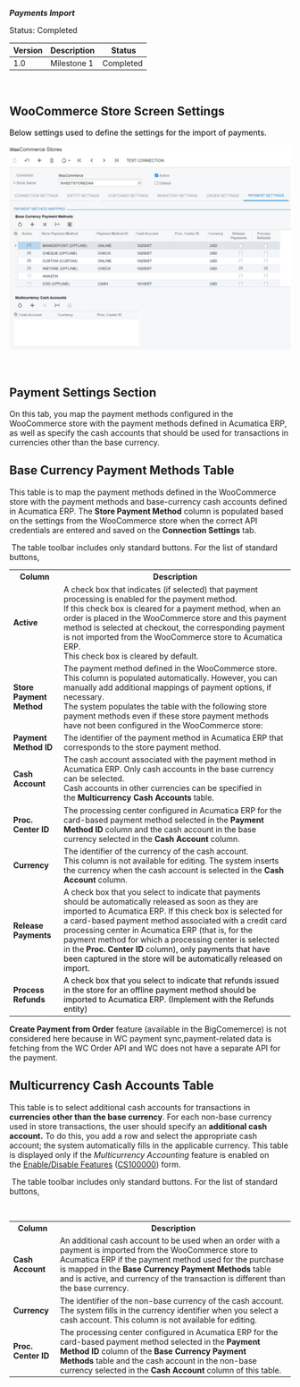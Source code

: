 ***Payments Import***
<p>Status: Completed</p>
<table>
<thead>
<tr>
<th>
<div class="tablesorter-header-inner">
<div class="tablesorter-header-inner">
<div class="tablesorter-header-inner">
<div class="tablesorter-header-inner">Version</div></div></div></div></th>
<th>
<div class="tablesorter-header-inner">
<div class="tablesorter-header-inner">
<div class="tablesorter-header-inner">
<div class="tablesorter-header-inner">Description</div></div></div></div></th>
<th colspan="1">
<div class="tablesorter-header-inner">
<div class="tablesorter-header-inner">
<div class="tablesorter-header-inner">
<div class="tablesorter-header-inner">&nbsp;Status</div></div></div></div></th></tr></thead>
<tbody>
<tr>
<td>1.0</td>
<td>Milestone 1</td>
<td colspan="1">Completed</td></tr></tbody></table>
<p>&nbsp;</p>
<h2>WooCommerce Store Screen Settings</h2>
<p><span style="color: rgb(0,0,0);">Below settings used to define the settings for the import of payments.&nbsp;</span></p>

![Screenshot](/Specifications/Spec%20Images/Payments1.png)

<p><span style="color: rgb(0,0,0);">&nbsp;</span></p>
<h2 class="wikiH1 separator">Payment Settings Section</h2>
<p class="wikiH1 separator">On this tab, you map the payment methods configured in the WooCommerce store with the payment methods defined in Acumatica ERP, as well as specify the cash accounts that should be used for transactions in currencies other than the base currency.</p>
<h2 class="wikiH2 separator">Base Currency Payment Methods Table</h2>
<p class="wikiH2 separator">This table is to map the payment methods defined in the WooCommerce store with the payment methods and base-currency cash accounts defined in Acumatica ERP. The&nbsp;<strong style="font-size: 14.0px;">Store Payment Method</strong><span style="font-size: 14.0px;">&nbsp;column is populated based on the settings from the WooCommerce store when the correct API credentials are entered and saved on the&nbsp;</span><strong style="font-size: 14.0px;">Connection Settings</strong><span style="font-size: 14.0px;">&nbsp;tab.</span></p>
<p class="wikiH2 separator"><span style="font-size: 14.0px;">&nbsp;</span>The table toolbar includes only standard buttons. For the list of standard buttons,&nbsp;</p>
<table>
<tbody>
<tr>
<th>Column</th>
<th>Description</th></tr>
<tr>
<td><strong>Active</strong></td>
<td>A check box that indicates (if selected) that payment processing is enabled for the payment method.<br />If this check box is cleared for a payment method, when an order is placed in the WooCommerce store and this payment method is selected at checkout, the corresponding payment is not imported from the WooCommerce store to Acumatica ERP.<br />This check box is cleared by default.</td></tr>
<tr>
<td><strong>Store Payment Method</strong></td>
<td>The payment method defined in the WooCommerce store. This column is populated automatically. However, you can manually add additional mappings of payment options, if necessary.<br />The system populates the table with the following store payment methods even if these store payment methods have not been configured in the WooCommerce store:</td></tr>
<tr>
<td><strong>Payment Method ID</strong></td>
<td>The identifier of the payment method in Acumatica ERP that corresponds to the store payment method.</td></tr>
<tr>
<td><strong>Cash Account</strong></td>
<td>The cash account associated with the payment method in Acumatica ERP. Only cash accounts in the base currency can be selected.<br />Cash accounts in other currencies can be specified in the&nbsp;<strong>Multiсurrency Cash Accounts</strong>&nbsp;table.</td></tr>
<tr>
<td><strong>Proc. Center ID</strong></td>
<td>The processing center configured in Acumatica ERP for the card-based payment method selected in the&nbsp;<strong>Payment Method ID</strong>&nbsp;column and the cash account in the base currency selected in the&nbsp;<strong>Cash Account</strong>&nbsp;column.</td></tr>
<tr>
<td><strong>Currency</strong></td>
<td>The identifier of the currency of the cash account.<br />This column is not available for editing. The system inserts the currency when the cash account is selected in the&nbsp;<strong>Cash Account</strong>&nbsp;column.</td></tr>
<tr>
<td><strong>Release Payments</strong></td>
<td>A check box that you select to indicate that payments should be automatically released as soon as they are imported to Acumatica ERP. If this check box is selected for a card-based payment method associated with a credit card processing center in Acumatica ERP (that is, for the payment method for which a processing center is selected in the&nbsp;<strong>Proc. Center ID</strong>&nbsp;colu<span style="color: rgb(0,0,0);">mn), only payments that have been captured in the store will be automatically released on import.</span></td></tr>
<tr>
<td><strong>Process Refunds</strong></td>
<td><span style="color: rgb(0,0,0);">A check box that you select to indicate that refunds issued in the store for an offline payment method should be imported to Acumatica ERP. (Implement with the Refunds entity)</span></td></tr></tbody></table>
<p class="wikiH2 separator"><strong>Create Payment from Order</strong> feature (available in the BigComemerce) is not considered here because in WC payment sync,payment-related data is fetching from the WC Order API and WC does not have a separate API for the payment.</p>
<h2 class="wikiH2 separator">Multiсurrency Cash Accounts Table</h2>
<p class="wikiH2 separator">This table is to select additional cash accounts for transactions in <strong>currencies other than the base currency</strong>. For each non-base currency used in store transactions, the user should specify an <strong>additional cash account.</strong> To do this, you add a row and select the appropriate cash account; the system automatically fills in the applicable currency. This table is displayed only if the&nbsp;<em style="font-size: 14.0px;">Multicurrency Accounting</em><span style="font-size: 14.0px;">&nbsp;feature is enabled on the&nbsp;</span><a class="wikilink pagelink" href="http://dlk1pde165/AcumaticaDB21R1Beta2/(W(46))/Wiki/ShowWiki.aspx?wikiname=HelpRoot_FormReference&amp;PageID=c1555e43-1bc5-4f6f-ba9d-b323f94d8a6b">Enable/Disable Features</a>&nbsp;(<a class="wikilink pagelink" href="http://dlk1pde165/AcumaticaDB21R1Beta2/?ScreenId=CS100000">CS100000</a>) form.</p>
<p class="wikiH2 separator"><span style="font-size: 14.0px;">&nbsp;</span>The table toolbar includes only standard buttons. For the list of standard buttons,</p>
<p><span style="color: rgb(0,0,0);">&nbsp;</span></p>
<table>
<tbody>
<tr>
<th>Column</th>
<th>Description</th></tr>
<tr>
<td><strong>Cash Account</strong></td>
<td>An additional cash account to be used when an order with a payment is imported from the WooCommerce store to Acumatica ERP if the payment method used for the purchase is mapped in the&nbsp;<strong>Base Currency Payment Methods</strong>&nbsp;table and is active, and currency of the transaction is different than the base currency.</td></tr>
<tr>
<td><strong>Currency</strong></td>
<td>The identifier of the non-base currency of the cash account.<br />The system fills in the currency identifier when you select a cash account. This column is not available for editing.</td></tr>
<tr>
<td><strong>Proc. Center ID</strong></td>
<td>The processing center configured in Acumatica ERP for the card-based payment method selected in the&nbsp;<strong>Payment Method ID</strong>&nbsp;column of the&nbsp;<strong>Base Currency Payment Methods</strong>&nbsp;table and the cash account in the non-base currency selected in the&nbsp;<strong>Cash Account</strong>&nbsp;column of this table.</td></tr></tbody></table>


